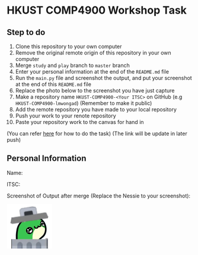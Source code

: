 # HKUST COMP4900 Workshop Task

## Step to do
1. Clone this repository to your own computer
2. Remove the original remote origin of this repository in your own computer 
3. Merge `study` and `play` branch to `master` branch
4. Enter your personal information at the end of the `README.md` file
5. Run the `main.py` file and screenshot the output, and put your screenshot at the end of this `README.md` file
6. Replace the photo below to the screenshot you have just capture 
7. Make a repository name `HKUST-COMP4900-<Your ITSC>` on GitHub (e.g `HKUST-COMP4900-lmwongad`) (Remember to make it public)
8. Add the remote repository you have made to your local repository
9. Push your work to your renote repository
10. Paste your repository work to the canvas for hand in

(You can refer [here](https://github.com/hkustGIT/COMP4900-Workshop-Task) for how to do the task)
(The link will be update in later push)

## Personal Information
Name:

ITSC: 


Screenshot of Output after merge (Replace the Nessie to your screenshot):

![image](Nessie_trashcan.png)
